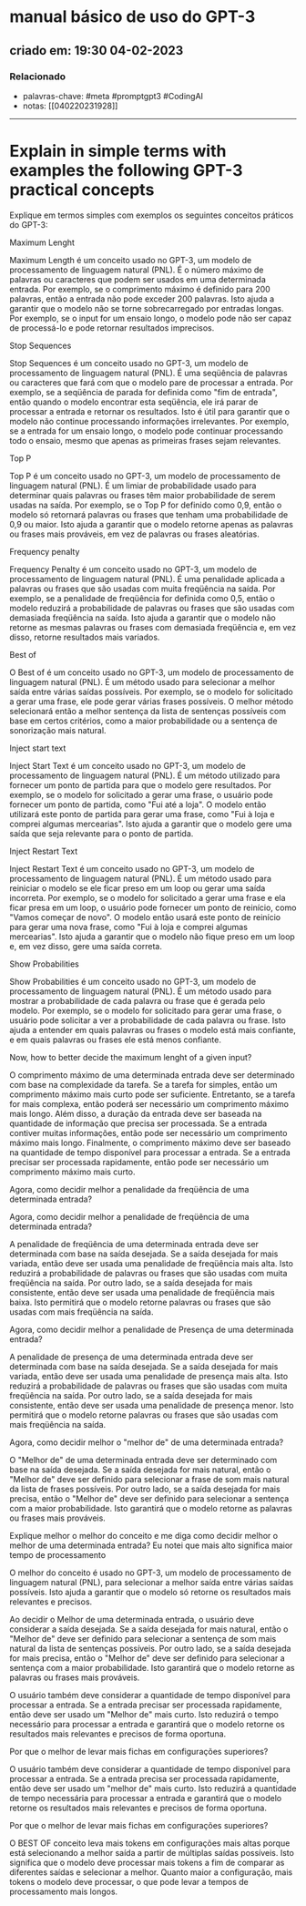 # manual básico de uso do GPT-3

## criado em: 19:30 04-02-2023

### Relacionado

- palavras-chave: #meta #promptgpt3 #CodingAI 
- notas: [[040220231928]]
---

# Explain in simple terms with examples the following GPT-3 practical concepts

Explique em termos simples com exemplos os seguintes conceitos práticos do GPT-3:

Maximum Lenght

Maximum Length é um conceito usado no GPT-3, um modelo de processamento de linguagem natural (PNL). É o número máximo de palavras ou caracteres que podem ser usados em uma determinada entrada. Por exemplo, se o comprimento máximo é definido para 200 palavras, então a entrada não pode exceder 200 palavras. Isto ajuda a garantir que o modelo não se torne sobrecarregado por entradas longas. Por exemplo, se o input for um ensaio longo, o modelo pode não ser capaz de processá-lo e pode retornar resultados imprecisos.

Stop Sequences

Stop Sequences é um conceito usado no GPT-3, um modelo de processamento de linguagem natural (PNL). É uma seqüência de palavras ou caracteres que fará com que o modelo pare de processar a entrada. Por exemplo, se a seqüência de parada for definida como "fim de entrada", então quando o modelo encontrar esta seqüência, ele irá parar de processar a entrada e retornar os resultados. Isto é útil para garantir que o modelo não continue processando informações irrelevantes. Por exemplo, se a entrada for um ensaio longo, o modelo pode continuar processando todo o ensaio, mesmo que apenas as primeiras frases sejam relevantes.

Top P

Top P é um conceito usado no GPT-3, um modelo de processamento de linguagem natural (PNL). É um limiar de probabilidade usado para determinar quais palavras ou frases têm maior probabilidade de serem usadas na saída. Por exemplo, se o Top P for definido como 0,9, então o modelo só retornará palavras ou frases que tenham uma probabilidade de 0,9 ou maior. Isto ajuda a garantir que o modelo retorne apenas as palavras ou frases mais prováveis, em vez de palavras ou frases aleatórias.

Frequency penalty

Frequency Penalty é um conceito usado no GPT-3, um modelo de processamento de linguagem natural (PNL). É uma penalidade aplicada a palavras ou frases que são usadas com muita freqüência na saída. Por exemplo, se a penalidade de freqüência for definida como 0,5, então o modelo reduzirá a probabilidade de palavras ou frases que são usadas com demasiada freqüência na saída. Isto ajuda a garantir que o modelo não retorne as mesmas palavras ou frases com demasiada freqüência e, em vez disso, retorne resultados mais variados.

Best of

O Best of é um conceito usado no GPT-3, um modelo de processamento de linguagem natural (PNL). É um método usado para selecionar a melhor saída entre várias saídas possíveis. Por exemplo, se o modelo for solicitado a gerar uma frase, ele pode gerar várias frases possíveis. O melhor método selecionará então a melhor sentença da lista de sentenças possíveis com base em certos critérios, como a maior probabilidade ou a sentença de sonorização mais natural.

Inject start text

Inject Start Text é um conceito usado no GPT-3, um modelo de processamento de linguagem natural (PNL). É um método utilizado para fornecer um ponto de partida para que o modelo gere resultados. Por exemplo, se o modelo for solicitado a gerar uma frase, o usuário pode fornecer um ponto de partida, como "Fui até a loja". O modelo então utilizará este ponto de partida para gerar uma frase, como "Fui à loja e comprei algumas mercearias". Isto ajuda a garantir que o modelo gere uma saída que seja relevante para o ponto de partida.

Inject Restart Text

Inject Restart Text é um conceito usado no GPT-3, um modelo de processamento de linguagem natural (PNL). É um método usado para reiniciar o modelo se ele ficar preso em um loop ou gerar uma saída incorreta. Por exemplo, se o modelo for solicitado a gerar uma frase e ela ficar presa em um loop, o usuário pode fornecer um ponto de reinício, como "Vamos começar de novo". O modelo então usará este ponto de reinício para gerar uma nova frase, como "Fui à loja e comprei algumas mercearias". Isto ajuda a garantir que o modelo não fique preso em um loop e, em vez disso, gere uma saída correta.

Show Probabilities

Show Probabilities é um conceito usado no GPT-3, um modelo de processamento de linguagem natural (PNL). É um método usado para mostrar a probabilidade de cada palavra ou frase que é gerada pelo modelo. Por exemplo, se o modelo for solicitado para gerar uma frase, o usuário pode solicitar a ver a probabilidade de cada palavra ou frase. Isto ajuda a entender em quais palavras ou frases o modelo está mais confiante, e em quais palavras ou frases ele está menos confiante.

Now, how to better decide the maximum lenght of a given input?

O comprimento máximo de uma determinada entrada deve ser determinado com base na complexidade da tarefa. Se a tarefa for simples, então um comprimento máximo mais curto pode ser suficiente. Entretanto, se a tarefa for mais complexa, então poderá ser necessário um comprimento máximo mais longo. Além disso, a duração da entrada deve ser baseada na quantidade de informação que precisa ser processada. Se a entrada contiver muitas informações, então pode ser necessário um comprimento máximo mais longo. Finalmente, o comprimento máximo deve ser baseado na quantidade de tempo disponível para processar a entrada. Se a entrada precisar ser processada rapidamente, então pode ser necessário um comprimento máximo mais curto.

Agora, como decidir melhor a penalidade da freqüência de uma determinada entrada?

Agora, como decidir melhor a penalidade de freqüência de uma determinada entrada?

A penalidade de freqüência de uma determinada entrada deve ser determinada com base na saída desejada. Se a saída desejada for mais variada, então deve ser usada uma penalidade de freqüência mais alta. Isto reduzirá a probabilidade de palavras ou frases que são usadas com muita freqüência na saída. Por outro lado, se a saída desejada for mais consistente, então deve ser usada uma penalidade de freqüência mais baixa. Isto permitirá que o modelo retorne palavras ou frases que são usadas com mais freqüência na saída.

Agora, como decidir melhor a penalidade de Presença de uma determinada entrada? 

A penalidade de presença de uma determinada entrada deve ser determinada com base na saída desejada. Se a saída desejada for mais variada, então deve ser usada uma penalidade de presença mais alta. Isto reduzirá a probabilidade de palavras ou frases que são usadas com muita freqüência na saída. Por outro lado, se a saída desejada for mais consistente, então deve ser usada uma penalidade de presença menor. Isto permitirá que o modelo retorne palavras ou frases que são usadas com mais freqüência na saída.

Agora, como decidir melhor o "melhor de" de uma determinada entrada? 

O "Melhor de" de uma determinada entrada deve ser determinado com base na saída desejada. Se a saída desejada for mais natural, então o "Melhor de" deve ser definido para selecionar a frase de som mais natural da lista de frases possíveis. Por outro lado, se a saída desejada for mais precisa, então o "Melhor de" deve ser definido para selecionar a sentença com a maior probabilidade. Isto garantirá que o modelo retorne as palavras ou frases mais prováveis.

Explique melhor o melhor do conceito e me diga como decidir melhor o melhor de uma determinada entrada? Eu notei que mais alto significa maior tempo de processamento

O melhor do conceito é usado no GPT-3, um modelo de processamento de linguagem natural (PNL), para selecionar a melhor saída entre várias saídas possíveis. Isto ajuda a garantir que o modelo só retorne os resultados mais relevantes e precisos.

Ao decidir o Melhor de uma determinada entrada, o usuário deve considerar a saída desejada. Se a saída desejada for mais natural, então o "Melhor de" deve ser definido para selecionar a sentença de som mais natural da lista de sentenças possíveis. Por outro lado, se a saída desejada for mais precisa, então o "Melhor de" deve ser definido para selecionar a sentença com a maior probabilidade. Isto garantirá que o modelo retorne as palavras ou frases mais prováveis.

O usuário também deve considerar a quantidade de tempo disponível para processar a entrada. Se a entrada precisar ser processada rapidamente, então deve ser usado um "Melhor de" mais curto. Isto reduzirá o tempo necessário para processar a entrada e garantirá que o modelo retorne os resultados mais relevantes e precisos de forma oportuna.

Por que o melhor de levar mais fichas em configurações superiores?

O usuário também deve considerar a quantidade de tempo disponível para processar a entrada. Se a entrada precisa ser processada rapidamente, então deve ser usado um "melhor de" mais curto. Isto reduzirá a quantidade de tempo necessária para processar a entrada e garantirá que o modelo retorne os resultados mais relevantes e precisos de forma oportuna.

Por que o melhor de levar mais fichas em configurações superiores?

O BEST OF conceito leva mais tokens em configurações mais altas porque está selecionando a melhor saída a partir de múltiplas saídas possíveis. Isto significa que o modelo deve processar mais tokens a fim de comparar as diferentes saídas e selecionar a melhor. Quanto maior a configuração, mais tokens o modelo deve processar, o que pode levar a tempos de processamento mais longos.